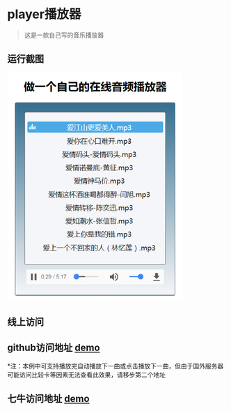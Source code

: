 # player播放器

>这是一款自己写的音乐播放器

<h2>运行截图</h2>
<img src="https://github.com/fuyanbing/fuyanbing.github.io/blob/master/%E4%BE%8B%E5%AD%90_player%E6%92%AD%E6%94%BE%E5%99%A8/music01.png" alt="首页" style="width:80% !important;">
<h2>线上访问</h2>

## github访问地址 [demo](http://htmlpreview.github.io/?https://github.com/fuyanbing/fuyanbing.github.io/blob/master/%E4%BE%8B%E5%AD%90_player%E6%92%AD%E6%94%BE%E5%99%A8/player.html)

*注：本例中可支持播放完自动播放下一曲或点击播放下一曲，但由于国外服务器可能访问比较卡等因素无法查看此效果，请移步第二个地址

## 七牛访问地址 [demo](http://ogd8du8tr.bkt.clouddn.com/player/player3.html)
